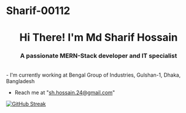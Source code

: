 # Sharif-00112

<h1 align="center">Hi There! I'm Md Sharif Hossain</h1>
<h3 align="center">A passionate MERN-Stack developer and IT specialist</h3>
<br/>
- I'm currently working at Bengal Group of Industries, Gulshan-1, Dhaka, Bangladesh

- Reach me at "sh.hossain.24@gmail.com"

[![GitHub Streak](https://github-readme-streak-stats.herokuapp.com?user=Sharif-00112&theme=react)](https://git.io/streak-stats)
